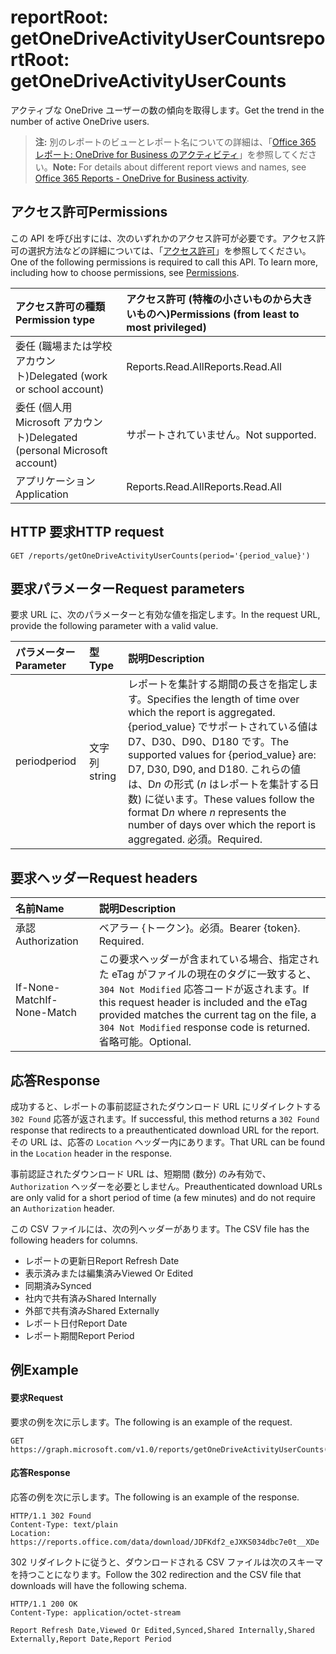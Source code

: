 # <a name="reportroot-getonedriveactivityusercounts"></a><span data-ttu-id="2dbcf-101">reportRoot: getOneDriveActivityUserCounts</span><span class="sxs-lookup"><span data-stu-id="2dbcf-101">reportRoot: getOneDriveActivityUserCounts</span></span>

<span data-ttu-id="2dbcf-102">アクティブな OneDrive ユーザーの数の傾向を取得します。</span><span class="sxs-lookup"><span data-stu-id="2dbcf-102">Get the trend in the number of active OneDrive users.</span></span>

> <span data-ttu-id="2dbcf-103">**注:** 別のレポートのビューとレポート名についての詳細は、「[Office 365 レポート: OneDrive for Business のアクティビティ](https://support.office.com/client/OneDrive-for-Business-user-activity-8bbe4bf8-221b-46d6-99a5-2fb3c8ef9353)」を参照してください。</span><span class="sxs-lookup"><span data-stu-id="2dbcf-103">**Note:** For details about different report views and names, see [Office 365 Reports - OneDrive for Business activity](https://support.office.com/client/OneDrive-for-Business-user-activity-8bbe4bf8-221b-46d6-99a5-2fb3c8ef9353).</span></span>

## <a name="permissions"></a><span data-ttu-id="2dbcf-104">アクセス許可</span><span class="sxs-lookup"><span data-stu-id="2dbcf-104">Permissions</span></span>

<span data-ttu-id="2dbcf-p101">この API を呼び出すには、次のいずれかのアクセス許可が必要です。アクセス許可の選択方法などの詳細については、「[アクセス許可](../../../concepts/permissions_reference.md)」を参照してください。</span><span class="sxs-lookup"><span data-stu-id="2dbcf-p101">One of the following permissions is required to call this API. To learn more, including how to choose permissions, see [Permissions](../../../concepts/permissions_reference.md).</span></span>

| <span data-ttu-id="2dbcf-107">アクセス許可の種類</span><span class="sxs-lookup"><span data-stu-id="2dbcf-107">Permission type</span></span>                        | <span data-ttu-id="2dbcf-108">アクセス許可 (特権の小さいものから大きいものへ)</span><span class="sxs-lookup"><span data-stu-id="2dbcf-108">Permissions (from least to most privileged)</span></span> |
| :------------------------------------- | :--------------------------------------- |
| <span data-ttu-id="2dbcf-109">委任 (職場または学校アカウント)</span><span class="sxs-lookup"><span data-stu-id="2dbcf-109">Delegated (work or school account)</span></span>     | <span data-ttu-id="2dbcf-110">Reports.Read.All</span><span class="sxs-lookup"><span data-stu-id="2dbcf-110">Reports.Read.All</span></span>                         |
| <span data-ttu-id="2dbcf-111">委任 (個人用 Microsoft アカウント)</span><span class="sxs-lookup"><span data-stu-id="2dbcf-111">Delegated (personal Microsoft account)</span></span> | <span data-ttu-id="2dbcf-112">サポートされていません。</span><span class="sxs-lookup"><span data-stu-id="2dbcf-112">Not supported.</span></span>                           |
| <span data-ttu-id="2dbcf-113">アプリケーション</span><span class="sxs-lookup"><span data-stu-id="2dbcf-113">Application</span></span>                            | <span data-ttu-id="2dbcf-114">Reports.Read.All</span><span class="sxs-lookup"><span data-stu-id="2dbcf-114">Reports.Read.All</span></span>                         |

## <a name="http-request"></a><span data-ttu-id="2dbcf-115">HTTP 要求</span><span class="sxs-lookup"><span data-stu-id="2dbcf-115">HTTP request</span></span>

<!-- { "blockType": "ignored" } --> 

```http
GET /reports/getOneDriveActivityUserCounts(period='{period_value}')
```

## <a name="request-parameters"></a><span data-ttu-id="2dbcf-116">要求パラメーター</span><span class="sxs-lookup"><span data-stu-id="2dbcf-116">Request parameters</span></span>

<span data-ttu-id="2dbcf-117">要求 URL に、次のパラメーターと有効な値を指定します。</span><span class="sxs-lookup"><span data-stu-id="2dbcf-117">In the request URL, provide the following parameter with a valid value.</span></span>

| <span data-ttu-id="2dbcf-118">パラメーター</span><span class="sxs-lookup"><span data-stu-id="2dbcf-118">Parameter</span></span> | <span data-ttu-id="2dbcf-119">型</span><span class="sxs-lookup"><span data-stu-id="2dbcf-119">Type</span></span>   | <span data-ttu-id="2dbcf-120">説明</span><span class="sxs-lookup"><span data-stu-id="2dbcf-120">Description</span></span>                              |
| :-------- | :----- | :--------------------------------------- |
| <span data-ttu-id="2dbcf-121">period</span><span class="sxs-lookup"><span data-stu-id="2dbcf-121">period</span></span>    | <span data-ttu-id="2dbcf-122">文字列</span><span class="sxs-lookup"><span data-stu-id="2dbcf-122">string</span></span> | <span data-ttu-id="2dbcf-123">レポートを集計する期間の長さを指定します。</span><span class="sxs-lookup"><span data-stu-id="2dbcf-123">Specifies the length of time over which the report is aggregated.</span></span> <span data-ttu-id="2dbcf-124">{period_value} でサポートされている値は D7、D30、D90、D180 です。</span><span class="sxs-lookup"><span data-stu-id="2dbcf-124">The supported values for {period_value} are: D7, D30, D90, and D180.</span></span> <span data-ttu-id="2dbcf-125">これらの値は、D*n* の形式 (*n* はレポートを集計する日数) に従います。</span><span class="sxs-lookup"><span data-stu-id="2dbcf-125">These values follow the format D*n* where *n* represents the number of days over which the report is aggregated.</span></span> <span data-ttu-id="2dbcf-126">必須。</span><span class="sxs-lookup"><span data-stu-id="2dbcf-126">Required.</span></span> |

## <a name="request-headers"></a><span data-ttu-id="2dbcf-127">要求ヘッダー</span><span class="sxs-lookup"><span data-stu-id="2dbcf-127">Request headers</span></span>

| <span data-ttu-id="2dbcf-128">名前</span><span class="sxs-lookup"><span data-stu-id="2dbcf-128">Name</span></span>          | <span data-ttu-id="2dbcf-129">説明</span><span class="sxs-lookup"><span data-stu-id="2dbcf-129">Description</span></span>                              |
| :------------ | :--------------------------------------- |
| <span data-ttu-id="2dbcf-130">承認</span><span class="sxs-lookup"><span data-stu-id="2dbcf-130">Authorization</span></span> | <span data-ttu-id="2dbcf-p103">ベアラー {トークン}。必須。</span><span class="sxs-lookup"><span data-stu-id="2dbcf-p103">Bearer {token}. Required.</span></span>                |
| <span data-ttu-id="2dbcf-133">If-None-Match</span><span class="sxs-lookup"><span data-stu-id="2dbcf-133">If-None-Match</span></span> | <span data-ttu-id="2dbcf-134">この要求ヘッダーが含まれている場合、指定された eTag がファイルの現在のタグに一致すると、`304 Not Modified` 応答コードが返されます。</span><span class="sxs-lookup"><span data-stu-id="2dbcf-134">If this request header is included and the eTag provided matches the current tag on the file, a `304 Not Modified` response code is returned.</span></span> <span data-ttu-id="2dbcf-135">省略可能。</span><span class="sxs-lookup"><span data-stu-id="2dbcf-135">Optional.</span></span> |

## <a name="response"></a><span data-ttu-id="2dbcf-136">応答</span><span class="sxs-lookup"><span data-stu-id="2dbcf-136">Response</span></span>

<span data-ttu-id="2dbcf-137">成功すると、レポートの事前認証されたダウンロード URL にリダイレクトする `302 Found` 応答が返されます。</span><span class="sxs-lookup"><span data-stu-id="2dbcf-137">If successful, this method returns a `302 Found` response that redirects to a preauthenticated download URL for the report.</span></span> <span data-ttu-id="2dbcf-138">その URL は、応答の `Location` ヘッダー内にあります。</span><span class="sxs-lookup"><span data-stu-id="2dbcf-138">That URL can be found in the `Location` header in the response.</span></span>

<span data-ttu-id="2dbcf-139">事前認証されたダウンロード URL は、短期間 (数分) のみ有効で、`Authorization` ヘッダーを必要としません。</span><span class="sxs-lookup"><span data-stu-id="2dbcf-139">Preauthenticated download URLs are only valid for a short period of time (a few minutes) and do not require an `Authorization` header.</span></span>

<span data-ttu-id="2dbcf-140">この CSV ファイルには、次の列ヘッダーがあります。</span><span class="sxs-lookup"><span data-stu-id="2dbcf-140">The CSV file has the following headers for columns.</span></span>

- <span data-ttu-id="2dbcf-141">レポートの更新日</span><span class="sxs-lookup"><span data-stu-id="2dbcf-141">Report Refresh Date</span></span>
- <span data-ttu-id="2dbcf-142">表示済みまたは編集済み</span><span class="sxs-lookup"><span data-stu-id="2dbcf-142">Viewed Or Edited</span></span>
- <span data-ttu-id="2dbcf-143">同期済み</span><span class="sxs-lookup"><span data-stu-id="2dbcf-143">Synced</span></span>
- <span data-ttu-id="2dbcf-144">社内で共有済み</span><span class="sxs-lookup"><span data-stu-id="2dbcf-144">Shared Internally</span></span>
- <span data-ttu-id="2dbcf-145">外部で共有済み</span><span class="sxs-lookup"><span data-stu-id="2dbcf-145">Shared Externally</span></span>
- <span data-ttu-id="2dbcf-146">レポート日付</span><span class="sxs-lookup"><span data-stu-id="2dbcf-146">Report Date</span></span>
- <span data-ttu-id="2dbcf-147">レポート期間</span><span class="sxs-lookup"><span data-stu-id="2dbcf-147">Report Period</span></span>

## <a name="example"></a><span data-ttu-id="2dbcf-148">例</span><span class="sxs-lookup"><span data-stu-id="2dbcf-148">Example</span></span>

#### <a name="request"></a><span data-ttu-id="2dbcf-149">要求</span><span class="sxs-lookup"><span data-stu-id="2dbcf-149">Request</span></span>

<span data-ttu-id="2dbcf-150">要求の例を次に示します。</span><span class="sxs-lookup"><span data-stu-id="2dbcf-150">The following is an example of the request.</span></span>

<!--{
  "blockType": "request",
  "isComposable": true,
  "name": "reportroot_getonedriveactivityusercounts"
}-->

```http
GET https://graph.microsoft.com/v1.0/reports/getOneDriveActivityUserCounts(period='D7')
```

#### <a name="response"></a><span data-ttu-id="2dbcf-151">応答</span><span class="sxs-lookup"><span data-stu-id="2dbcf-151">Response</span></span>

<span data-ttu-id="2dbcf-152">応答の例を次に示します。</span><span class="sxs-lookup"><span data-stu-id="2dbcf-152">The following is an example of the response.</span></span>

<!-- {
  "blockType": "response",
  "truncated": true,
  "@odata.type": "microsoft.graph.report"
} -->

```http
HTTP/1.1 302 Found
Content-Type: text/plain
Location: https://reports.office.com/data/download/JDFKdf2_eJXKS034dbc7e0t__XDe
```

<span data-ttu-id="2dbcf-153">302 リダイレクトに従うと、ダウンロードされる CSV ファイルは次のスキーマを持つことになります。</span><span class="sxs-lookup"><span data-stu-id="2dbcf-153">Follow the 302 redirection and the CSV file that downloads will have the following schema.</span></span>

<!-- { "blockType": "ignored" } --> 

```http
HTTP/1.1 200 OK
Content-Type: application/octet-stream

Report Refresh Date,Viewed Or Edited,Synced,Shared Internally,Shared Externally,Report Date,Report Period
```
